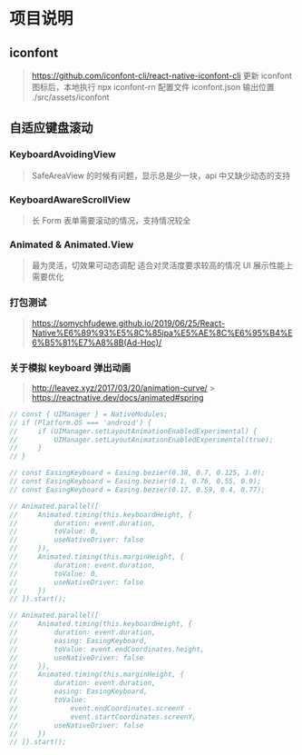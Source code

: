 # 项目说明

## iconfont

> https://github.com/iconfont-cli/react-native-iconfont-cli
> 更新 iconfont 图标后，本地执行 npx iconfont-rn
> 配置文件 iconfont.json
> 输出位置 ./src/assets/iconfont

## 自适应键盘滚动

### KeyboardAvoidingView

> SafeAreaView 的时候有问题，显示总是少一块，api 中又缺少动态的支持

### KeyboardAwareScrollView

> 长 Form 表单需要滚动的情况，支持情况较全

### Animated & Animated.View

> 最为灵活，切效果可动态调配
> 适合对灵活度要求较高的情况
> UI 展示性能上需要优化

### 打包测试

> https://somychfudewe.github.io/2019/06/25/React-Native%E6%89%93%E5%8C%85ipa%E5%AE%8C%E6%95%B4%E6%B5%81%E7%A8%8B(Ad-Hoc)/

### 关于模拟 keyboard 弹出动画

> http://leavez.xyz/2017/03/20/animation-curve/ > https://reactnative.dev/docs/animated#spring

```javascript
// const { UIManager } = NativeModules;
// if (Platform.OS === 'android') {
//     if (UIManager.setLayoutAnimationEnabledExperimental) {
//         UIManager.setLayoutAnimationEnabledExperimental(true);
//     }
// }

// const EasingKeyboard = Easing.bezier(0.38, 0.7, 0.125, 1.0);
// const EasingKeyboard = Easing.bezier(0.1, 0.76, 0.55, 0.9);
// const EasingKeyboard = Easing.bezier(0.17, 0.59, 0.4, 0.77);

// Animated.parallel([
//     Animated.timing(this.keyboardHeight, {
//         duration: event.duration,
//         toValue: 0,
//         useNativeDriver: false
//     }),
//     Animated.timing(this.marginHeight, {
//         duration: event.duration,
//         toValue: 0,
//         useNativeDriver: false
//     })
// ]).start();

// Animated.parallel([
//     Animated.timing(this.keyboardHeight, {
//         duration: event.duration,
//         easing: EasingKeyboard,
//         toValue: event.endCoordinates.height,
//         useNativeDriver: false
//     }),
//     Animated.timing(this.marginHeight, {
//         duration: event.duration,
//         easing: EasingKeyboard,
//         toValue:
//             event.endCoordinates.screenY -
//             event.startCoordinates.screenY,
//         useNativeDriver: false
//     })
// ]).start();
```
